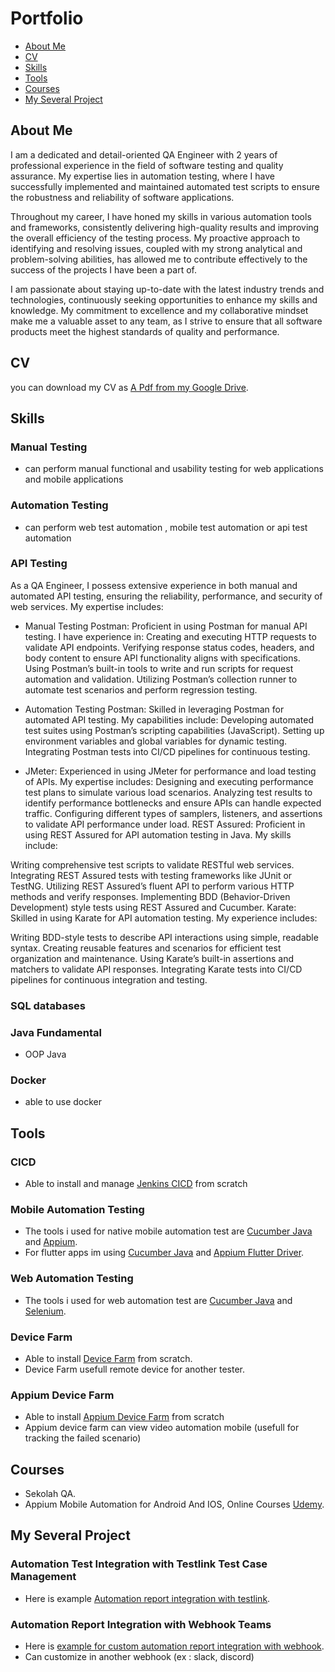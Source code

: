 # Portfolio
- [About Me](#about-me)
- [CV](#cv)
- [Skills](#skills)
- [Tools](#tools)
- [Courses](#courses)
- [My Several Project](#my-several-project)


## About Me
I am a dedicated and detail-oriented QA Engineer with 2 years of professional experience in the field of software testing and quality assurance. My expertise lies in automation testing, where I have successfully implemented and maintained automated test scripts to ensure the robustness and reliability of software applications.

Throughout my career, I have honed my skills in various automation tools and frameworks, consistently delivering high-quality results and improving the overall efficiency of the testing process. My proactive approach to identifying and resolving issues, coupled with my strong analytical and problem-solving abilities, has allowed me to contribute effectively to the success of the projects I have been a part of.

I am passionate about staying up-to-date with the latest industry trends and technologies, continuously seeking opportunities to enhance my skills and knowledge. My commitment to excellence and my collaborative mindset make me a valuable asset to any team, as I strive to ensure that all software products meet the highest standards of quality and performance.


## CV
you can download my CV as [A Pdf from my Google Drive](https://drive.google.com/file/d/1bsaBdY8FswLqX-IjhMdTK_O4LnMipG5Z/view?usp=sharing). <br>


## Skills
### Manual Testing
- can perform manual functional and usability testing for web applications and mobile applications
### Automation Testing
- can perform web test automation , mobile test automation or api test automation
### API Testing
As a QA Engineer, I possess extensive experience in both manual and automated API testing, ensuring the reliability, performance, and security of web services. My expertise includes:

- Manual Testing
Postman: Proficient in using Postman for manual API testing. I have experience in:
Creating and executing HTTP requests to validate API endpoints.
Verifying response status codes, headers, and body content to ensure API functionality aligns with specifications.
Using Postman’s built-in tools to write and run scripts for request automation and validation.
Utilizing Postman’s collection runner to automate test scenarios and perform regression testing.
- Automation Testing
Postman: Skilled in leveraging Postman for automated API testing. My capabilities include:
Developing automated test suites using Postman’s scripting capabilities (JavaScript).
Setting up environment variables and global variables for dynamic testing.
Integrating Postman tests into CI/CD pipelines for continuous testing.

- JMeter: Experienced in using JMeter for performance and load testing of APIs. My expertise includes:
Designing and executing performance test plans to simulate various load scenarios.
Analyzing test results to identify performance bottlenecks and ensure APIs can handle expected traffic.
Configuring different types of samplers, listeners, and assertions to validate API performance under load.
REST Assured: Proficient in using REST Assured for API automation testing in Java. My skills include:

Writing comprehensive test scripts to validate RESTful web services.
Integrating REST Assured tests with testing frameworks like JUnit or TestNG.
Utilizing REST Assured’s fluent API to perform various HTTP methods and verify responses.
Implementing BDD (Behavior-Driven Development) style tests using REST Assured and Cucumber.
Karate: Skilled in using Karate for API automation testing. My experience includes:

Writing BDD-style tests to describe API interactions using simple, readable syntax.
Creating reusable features and scenarios for efficient test organization and maintenance.
Using Karate’s built-in assertions and matchers to validate API responses.
Integrating Karate tests into CI/CD pipelines for continuous integration and testing.

### SQL databases
### Java Fundamental
- OOP Java
### Docker
- able to use docker


## Tools
### CICD 
- Able to install and manage [Jenkins CICD](https://www.jenkins.io/) from scratch
  
### Mobile Automation Testing
- The tools i used for native mobile automation test are [Cucumber Java](https://cucumber.io/docs/installation/java/) and [Appium](https://appium.io/).
- For flutter apps im using [Cucumber Java](https://cucumber.io/docs/installation/java/) and [Appium Flutter Driver](https://github.com/appium/appium-flutter-driver).

### Web Automation Testing
- The tools i used for web automation test are [Cucumber Java](https://cucumber.io/docs/installation/java/) and [Selenium](https://www.selenium.dev/).

### Device Farm
- Able to install [Device Farm](https://devicefarm.org/) from scratch.
- Device Farm usefull remote device for another tester.

### Appium Device Farm
- Able to install [Appium Device Farm](https://github.com/AppiumTestDistribution/appium-device-farm) from scratch
- Appium device farm can view video automation mobile (usefull for tracking the failed scenario)

## Courses
- Sekolah QA.
- Appium Mobile Automation for Android And IOS, Online Courses [Udemy](https://www.udemy.com/course/the-complete-appium-course-for-ios-and-android/).
## My Several Project
### Automation Test Integration with Testlink Test Case Management
- Here is example [Automation report integration with testlink]().

### Automation Report Integration with Webhook Teams
- Here is [example for custom automation report integration with webhook](https://drive.google.com/file/d/17qnGnvkxlZmgXf_tW73aV4cY-h-bVJxo/view?usp=sharing).
- Can customize in another webhook (ex : slack, discord)

